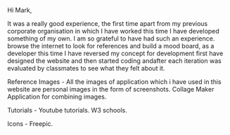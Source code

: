 
Hi Mark,

It was a really good experience, the first time apart from my previous corporate organisation in which I have worked this time I have developed something of my own. I am so grateful to have had such an experience. browse the internet to look for references and build a mood board, as a developer this time I have reversed my concept for development first have designed the website and then started coding andafter each iteration was evaluated by classmates to see what they felt about it.

Reference Images -
    All the images of application which i have used in this website are personal images in the form of screenshots.
    Collage Maker Application for combining images.

Tutorials - 
    Youtube tutorials.
    W3 schools.

 Icons -
    Freepic.
    
